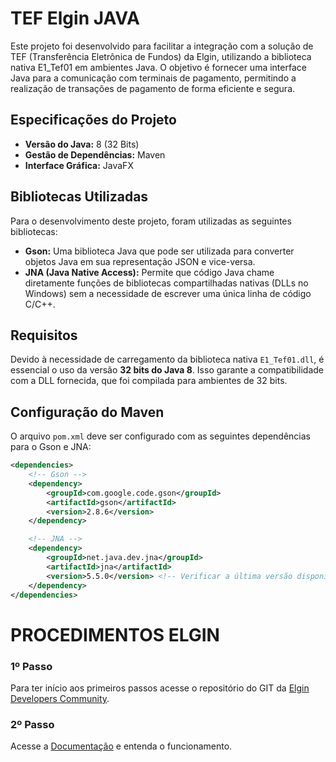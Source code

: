 # TEF Elgin JAVA

Este projeto foi desenvolvido para facilitar a integração com a solução de TEF (Transferência Eletrônica de Fundos) da Elgin, utilizando a biblioteca nativa E1_Tef01 em ambientes Java. O objetivo é fornecer uma interface Java para a comunicação com terminais de pagamento, permitindo a realização de transações de pagamento de forma eficiente e segura.

## Especificações do Projeto

- **Versão do Java:** 8 (32 Bits)
- **Gestão de Dependências:** Maven
- **Interface Gráfica:** JavaFX

## Bibliotecas Utilizadas

Para o desenvolvimento deste projeto, foram utilizadas as seguintes bibliotecas:

- **Gson:** Uma biblioteca Java que pode ser utilizada para converter objetos Java em sua representação JSON e vice-versa.
- **JNA (Java Native Access):** Permite que código Java chame diretamente funções de bibliotecas compartilhadas nativas (DLLs no Windows) sem a necessidade de escrever uma única linha de código C/C++.

## Requisitos

Devido à necessidade de carregamento da biblioteca nativa `E1_Tef01.dll`, é essencial o uso da versão **32 bits do Java 8**. Isso garante a compatibilidade com a DLL fornecida, que foi compilada para ambientes de 32 bits.

## Configuração do Maven

O arquivo `pom.xml` deve ser configurado com as seguintes dependências para o Gson e JNA:

```xml
<dependencies>
    <!-- Gson -->
    <dependency>
        <groupId>com.google.code.gson</groupId>
        <artifactId>gson</artifactId>
        <version>2.8.6</version>
    </dependency>

    <!-- JNA -->
    <dependency>
        <groupId>net.java.dev.jna</groupId>
        <artifactId>jna</artifactId>
        <version>5.5.0</version> <!-- Verificar a última versão disponível -->
    </dependency>
</dependencies>
```
# PROCEDIMENTOS ELGIN
### 1º Passo
Para ter início aos primeiros passos acesse o repositório do GIT da <a href=“https://github.com/ElginDeveloperCommunity/TEF-Elgin/“>Elgin Developers Community</a>.
### 2º Passo
Acesse a <a href="https://elgindevelopercommunity.github.io/group__g7.html">Documentação</a> e entenda o funcionamento.

